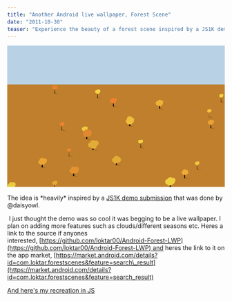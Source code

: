 ```yaml
---
title: "Another Android live wallpaper, Forest Scene"
date: "2011-10-30"
teaser: "Experience the beauty of a forest scene inspired by a JS1K demo submission. Discover an Android live wallpaper that captures the essence of nature with plans for future enhancements like clouds and different seasons. Explore the GitHub source code and find the app on the Android market for a captivating home screen experience."
---
```


![](images/screen1.PNG "Forest Scene")

The idea is \*heavily\* inspired by a [JS1K demo submission](http://js1k.com/2011-dysentery/demo/994 "Forest Scene") that was done by @daisyowl. 

 I just thought the demo was so cool it was begging to be a live wallpaper. I plan on adding more features such as clouds/different seasons etc. Heres a link to the source if anyones interested, [https://github.com/loktar00/Android-Forest-LWP](https://github.com/loktar00/Android-Forest-LWP) and heres the link to it on the app market, [https://market.android.com/details?id=com.loktar.forestscenes&feature=search\_result](https://market.android.com/details?id=com.loktar.forestscenes&feature=search_result)

[And here's my recreation in JS](https://loktar00.github.io/demos-and-deviations/demos/animated%20tree%20scene/)
